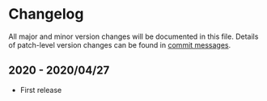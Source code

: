 # Changelog
All major and minor version changes will be documented in this file. Details of
patch-level version changes can be found in [commit messages](../../commits/master).

## 2020 - 2020/04/27
- First release
